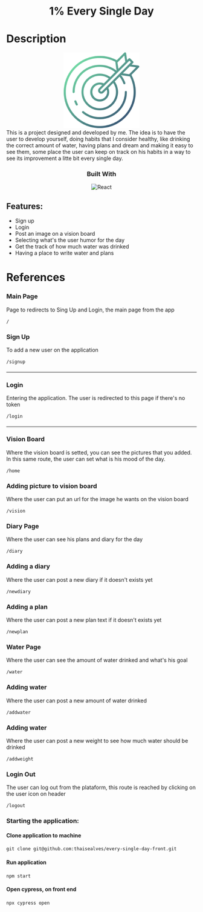 <div align="center">
<h1>1% Every Single Day</h1>
</div>

# Description

<div align="center">
<img src="https://raw.githubusercontent.com/thaisealves/every-single-day-front/main/src/assets/images/target.png?raw=true" height="200px" alt="1%ESD" title="1%ESD"/>

</div>
This is a project designed and developed by me. The idea is to have the user to develop yourself, doing habits that I consider healthy, like drinking the correct amount of water, having plans and dream and making it easy to see them, some place the user can keep on track on his habits in a way to see its improvement a litte bit every single day.

<div align="center">

  <h3>Built With</h3>
  <img src="https://cdn.jsdelivr.net/gh/devicons/devicon/icons/react/react-original-wordmark.svg" height="30px" alt="React" title="React"/>
</div>

## Features:

- Sign up
- Login
- Post an image on a vision board
- Selecting what's the user humor for the day
- Get the track of how much water was drinked
- Having a place to write water and plans

# References

### Main Page

Page to redirects to Sing Up and Login, the main page from the app

```
/
```

### Sign Up

To add a new user on the application

```
/signup
```

####

---

### Login

Entering the application. The user is redirected to this page if there's no token

```
/login
```

####

---

### Vision Board

Where the vision board is setted, you can see the pictures that you added. In this same route, the user can set what is his mood of the day.

```
/home
```

####

### Adding picture to vision board

Where the user can put an url for the image he wants on the vision board

```
/vision
```

####

### Diary Page

Where the user can see his plans and diary for the day

```
/diary
```

####

### Adding a diary

Where the user can post a new diary if it doesn't exists yet

```
/newdiary
```

####

### Adding a plan

Where the user can post a new plan text if it doesn't exists yet

```
/newplan
```

####

### Water Page

Where the user can see the amount of water drinked and what's his goal

```
/water
```

####

### Adding water

Where the user can post a new amount of water drinked

```
/addwater
```

####

### Adding water

Where the user can post a new weight to see how much water should be drinked

```
/addweight
```

####

### Login Out

The user can log out from the plataform, this route is reached by clicking on the user icon on header

```
/logout
```

####

### Starting the application:

#### Clone application to machine

```
git clone git@github.com:thaisealves/every-single-day-front.git
```

#### Run application

```
npm start
```

#### Open cypress, on front end

```
npx cypress open
```
